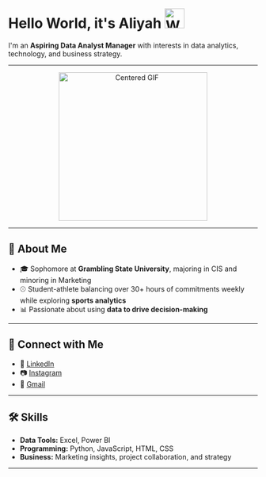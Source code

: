 # Hello World, it's Aliyah <img src="https://i.pinimg.com/originals/af/90/b6/af90b658c46237b434b76248f104756f.gif" alt="Waving GIF" width="40" />  
I'm an **Aspiring Data Analyst Manager** with interests in data analytics, technology, and business strategy.  

---

<div align="center">
  <img src="https://i.pinimg.com/originals/78/53/69/785369595afb826789e22f0167de114a.gif" alt="Centered GIF" width="300" />
</div>

---

## 🌟 About Me
- 🎓 Sophomore at **Grambling State University**, majoring in CIS and minoring in Marketing  
- ⚾ Student-athlete balancing over 30+ hours of commitments weekly while exploring **sports analytics**  
- 📊 Passionate about using **data to drive decision-making**  

---

## 🔗 Connect with Me
- 💼 [LinkedIn](https://www.linkedin.com/in/aliyahd)  
- 📷 [Instagram](https://www.instagram.com/its.deet)  
- 📧 [Gmail](mailto:aliyahdugars@gmail.com)  

---

## 🛠 Skills
- **Data Tools:** Excel, Power BI  
- **Programming:** Python, JavaScript, HTML, CSS  
- **Business:** Marketing insights, project collaboration, and strategy  

---
